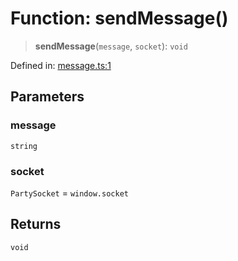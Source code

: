 # Function: sendMessage()

> **sendMessage**(`message`, `socket`): `void`

Defined in: [message.ts:1](https://github.com/benallfree/lab13/blob/55b13e2c02a360fdce138b0495c78378f8c063b1/sdk/src/online/message.ts#L1)

## Parameters

### message

`string`

### socket

`PartySocket` = `window.socket`

## Returns

`void`
